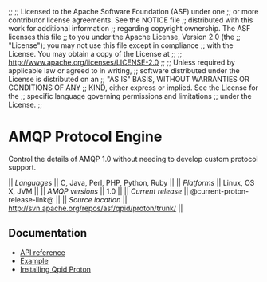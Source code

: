 ;;
;; Licensed to the Apache Software Foundation (ASF) under one
;; or more contributor license agreements.  See the NOTICE file
;; distributed with this work for additional information
;; regarding copyright ownership.  The ASF licenses this file
;; to you under the Apache License, Version 2.0 (the
;; "License"); you may not use this file except in compliance
;; with the License.  You may obtain a copy of the License at
;; 
;;   http://www.apache.org/licenses/LICENSE-2.0
;; 
;; Unless required by applicable law or agreed to in writing,
;; software distributed under the License is distributed on an
;; "AS IS" BASIS, WITHOUT WARRANTIES OR CONDITIONS OF ANY
;; KIND, either express or implied.  See the License for the
;; specific language governing permissions and limitations
;; under the License.
;;

# AMQP Protocol Engine

Control the details of AMQP 1.0 without needing to develop custom
protocol support.

  || *Languages* || C, Java, Perl, PHP, Python, Ruby ||
  || *Platforms* || Linux, OS X, JVM ||
  || *AMQP versions* || 1.0 ||
  || *Current release* || @current-proton-release-link@ ||
  || *Source location* ||  <http://svn.apache.org/repos/asf/qpid/proton/trunk/> ||

## Documentation

 - [API reference](http://qpid.apache.org/proton/api-doc/)
 - [Example](http://svn.apache.org/repos/asf/qpid/proton/branches/@current-proton-release@/proton-c/examples/mailbox/)
 - [Installing Qpid Proton](http://svn.apache.org/repos/asf/qpid/proton/branches/@current-proton-release@/README)
